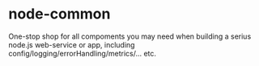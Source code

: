 # node-common
One-stop shop for all compoments you may need when building a serius node.js web-service or app, including config/logging/errorHandling/metrics/... etc.
